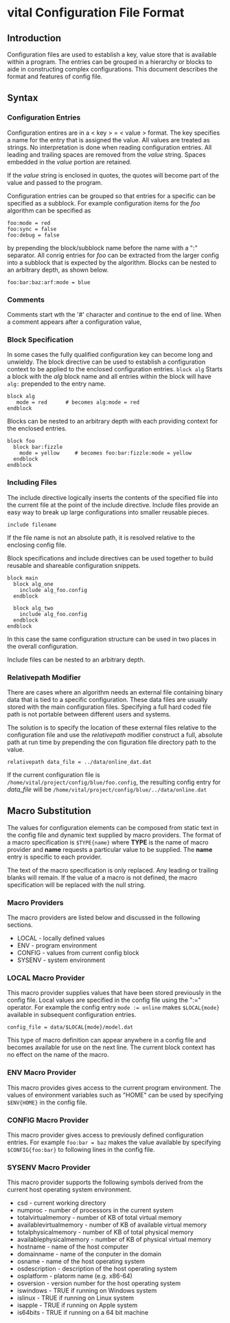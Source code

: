 # vital Configuration File Format

## Introduction

Configuration files are used to establish a key, value store that is available within a program. The entries can be grouped in a hierarchy or blocks to aide in constructing complex configurations. This document describes the format and features of config file.

## Syntax

### Configuration Entries

Configuration entires are in  a < key > = < value > format. The key specifies a name for the entry that is assigned the value. All values are treated as strings. No interpretation is done when reading configuration entries. All leading and trailing spaces are removed from the *value* string. Spaces embedded in the *value* portion are retained.

If the *value* string is enclosed in quotes, the quotes will become part of the value and passed to the program.

Configuration entries can be grouped so that entries for a specific can be specified as a subblock. For example configuration items for the *foo* algorithm can be specified as

```
foo:mode = red
foo:sync = false
foo:debug = false

```
by prepending the block/subblock name before the name with a ":" separator. All conrig entries for *foo* can be extracted from the larger config into a subblock that is expected by the algorithm. Blocks can be nested to an arbitrary depth, as shown below.

`foo:bar:baz:arf:mode = blue`

### Comments

Comments start wth the '#' character and continue to the end of line. When a comment appears after a configuration value,

### Block Specification

In some cases the fully qualified configuration key can become long and unwieldy. The block directive can be used to establish a configuration context to be applied to the enclosed configuration entries. 
`block alg`
Starts a block with the *alg* block name and all entries within the block will have `alg:` prepended to the entry name.
```
block alg
   mode = red      # becomes alg:mode = red
endblock

```
Blocks can be nested to an arbitrary depth with each providing context for the enclosed entries.

```
block foo
  block bar:fizzle
    mode = yellow     # becomes foo:bar:fizzle:mode = yellow
  endblock
endblock

```
### Including Files

The include directive logically inserts the contents of the specified file into the current file at the point of the include directive. Include files provide an easy way to break up large configurations into smaller reusable pieces.

`include filename`

If the file name is not an absolute path, it is resolved relative to the enclosing config file.

Block specifications and include directives can be used together to build reusable and shareable configuration snippets.

```
block main
  block alg_one
    include alg_foo.config
  endblock

  block alg_two
    include alg_foo.config
  endblock
endblock

```
In this case the same configuration structure can be used in two places in the overall configuration.

Include files can be nested to an arbitrary depth.

### Relativepath Modifier

There are cases where an algorithm needs an external file containing binary data that is tied to a specific configuration. These data files are usually stored with the main configuration files. Specifying a full hard coded file path is not portable between different users and systems.

The solution is to specify the location of these external files relative to the configuration file and use the *relativepath* modifier construct a full, absolute path at run time by prepending the con figuration file directory path to the value.

`relativepath data_file = ../data/online_dat.dat`

If the current configuration file is `/home/vital/project/config/blue/foo.config`, the resulting config entry for *data_file* will be `/home/vital/project/config/blue/../data/online.dat`

## Macro Substitution

The values for configuration elements can be composed from static text in the config file and dynamic text supplied by macro providers. The format of a macro specification is `$TYPE{name}` where **TYPE** is the name of macro provider and **name** requests a particular value to be supplied. The **name** entry is specific to each provider.

The text of the macro specification is only replaced. Any leading or trailing blanks will remain. If the value of a macro is not defined, the macro specification will be replaced with the null string.

### Macro Providers

The macro providers are listed below and discussed in the following sections.

- LOCAL - locally defined values
- ENV - program environment
- CONFIG - values from current config block
- SYSENV - system environment


### LOCAL Macro Provider

This macro provider supplies values that have been stored previously in the config file. Local values are specified in the config file using the ":=" operator. For example the config entry
`mode := online`
makes `$LOCAL{mode}` available in subsequent configuration entries.

`config_file = data/$LOCAL{mode}/model.dat`

This type of macro definition can appear anywhere in a config file and becomes available for use on the next line. The current block context has no effect on the name of the macro.

### ENV Macro Provider

This macro provides gives access to the current program environment. The values of environment variables such as "HOME" can be used by specifying `$ENV{HOME}` in the config file.

### CONFIG Macro Provider

This macro provider gives access to previously defined configuration entries. For example
`foo:bar = baz`
makes the value available by specifying `$CONFIG{foo:bar}` to following lines in the config file.

### SYSENV Macro Provider

This macro provider supports the following symbols derived from the current host operating system environment.

- csd - current working directory
- numproc - number of processors in the current system
- totalvirtualmemory - number of KB of total virtual memory
- availablevirtualmemory - number of KB of available virtual memory
- totalphysicalmemory - number of KB of total physical memory
- availablephysicalmemory - number of KB of physical virtual memory
- hostname - name of the host computer
- domainname - name of the conputer in the domain
- osname - name of the host operating system
- osdescription - description of the host operating system
- osplatform - platorm name (e.g. x86-64)
- osversion - version number for the host operating system
- iswindows - TRUE if running on Windows system
- islinux - TRUE if running on Linux system
- isapple - TRUE if running on Apple system
- is64bits - TRUE if running on a 64 bit machine
